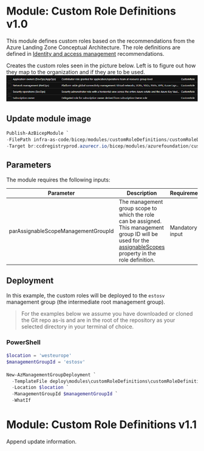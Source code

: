 # Module: Custom Role Definitions v1.0
This module defines custom roles based on the recommendations from the Azure Landing Zone Conceptual Architecture. The role definitions are defined in [Identity and access management](https://docs.microsoft.com/azure/cloud-adoption-framework/ready/enterprise-scale/identity-and-access-management) recommendations.

Creates the custom roles seen in the picture below. Left is to figure out how they map to the organization and if they are to be used.
![Management Groups](../../pics/customRoles.PNG)

## Update module image

```powershell
Publish-AzBicepModule `
-FilePath infra-as-code/bicep/modules/customRoleDefinitions/customRoleDefinitions.bicep `
-Target br:ccdregistryprod.azurecr.io/bicep/modules/azurefoundation/customroledefinitions:v1.0
```

## Parameters

The module requires the following inputs:

 | Parameter                           | Description                                                                                                                                                                                                                                                    | Requirement     | Example |
 | ----------------------------------- | -------------------------------------------------------------------------------------------------------------------------------------------------------------------------------------------------------------------------------------------------------------- | --------------- | ------- |
 | parAssignableScopeManagementGroupId | The management group scope to which the role can be assigned.  This management group ID will be used for the [assignableScopes](https://docs.microsoft.com/azure/role-based-access-control/role-definitions#assignablescopes) property in the role definition. | Mandatory input | `alz`   |

 ## Deployment

In this example, the custom roles will be deployed to the `estosv` management group (the intermediate root management group).

> For the examples below we assume you have downloaded or cloned the Git repo as-is and are in the root of the repository as your selected directory in your terminal of choice.

### PowerShell

```powershell
$location = 'westeurope'
$managementGroupId = 'estosv'

New-AzManagementGroupDeployment `
  -TemplateFile deploy\modules\customRoleDefinitions\customRoleDefinitions.bicep `
  -Location $location `
  -ManagementGroupId $managementGroupId `
  -WhatIf
```

# Module: Custom Role Definitions v1.1
Append update information.